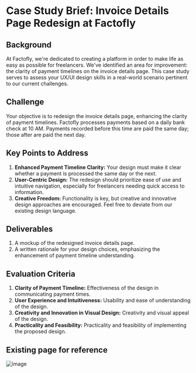 # Case Study Brief: Invoice Details Page Redesign at Factofly

## Background
At Factofly, we're dedicated to creating a platform in order to make life as easy as possible for freelancers. We've identified an area for improvement: the clarity of payment timelines on the invoice details page. This case study serves to assess your UX/UI design skills in a real-world scenario pertinent to our current challenges.

## Challenge
Your objective is to redesign the invoice details page, enhancing the clarity of payment timelines. Factofly processes payments based on a daily bank check at 10 AM. Payments recorded before this time are paid the same day; those after are paid the next day.

## Key Points to Address
1. **Enhanced Payment Timeline Clarity:** Your design must make it clear whether a payment is processed the same day or the next.
2. **User-Centric Design:** The redesign should prioritize ease of use and intuitive navigation, especially for freelancers needing quick access to information.
3. **Creative Freedom:** Functionality is key, but creative and innovative design approaches are encouraged. Feel free to deviate from our existing design language.

## Deliverables
1. A mockup of the redesigned invoice details page.
2. A written rationale for your design choices, emphasizing the enhancement of payment timeline understanding.

## Evaluation Criteria
1. **Clarity of Payment Timeline:** Effectiveness of the design in communicating payment times.
2. **User Experience and Intuitiveness:** Usability and ease of understanding of the design.
3. **Creativity and Innovation in Visual Design:** Creativity and visual appeal of the design.
4. **Practicality and Feasibility:** Practicality and feasibility of implementing the proposed design.

## Existing page for reference
![image](https://github.com/FactoFly/ux-case-study/assets/104838081/202b088f-a052-4c8f-9c27-9e4bb5b10faa)
